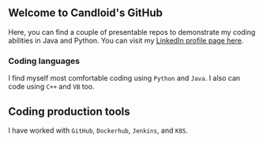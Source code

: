 ## Welcome to Candloid's GitHub
Here, you can find a couple of presentable repos to demonstrate my coding abilities in Java and Python. You can visit my [LinkedIn profile page here](https://www.linkedin.com/in/bilalqandeel/).

### Coding languages
I find myself most comfortable coding using `Python` and `Java`. I also can code using `C++` and `VB` too.

## Coding production tools
I have worked with `GitHub`, `Dockerhub`, `Jenkins`, and `K8S`.

